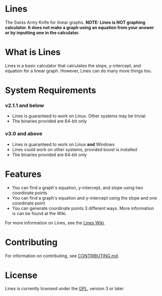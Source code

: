 # Lines
The Swiss Army Knife for linear graphs. 
**NOTE: Lines is NOT  graphing calculator. It does not make a graph using an equation from your answer or by inputting one in the calculator.** 

# What is Lines
Lines is a basic calculator that calculates the slope, y-intercept, and equation for a linear graph. However, Lines can do many more things too. 

# System Requirements

### v2.1.1 and below
* Lines is guaranteed to work on Linux. Other systems may be trivial.
* The binaries provided are 64-bit only

### v3.0 and above
* Lines is guaranteed to work on Linux **and** Windows
* Lines could work on other systems, provided boost is installed
* The binaries provided are 64-bit only 

# Features
* You can find a graph's equation, y-intercept, and slope using two coordinate points 
* You can find a graph's equation and y-intercept using the slope and one coordinate point
* You can generate coordinate points 3 different ways. More information is can be found at the Wiki.

For more information on Lines, see the [Lines Wiki](https://github.com/generic-pers0n/lines/wiki). 

# Contributing
For information on contributing, see [CONTRIBUTING.md](https://github.com/generic-pers0n/lines/blob/devel/CONTRIBUTING.md). 

# License
Lines is currently licensed under the [GPL](https://www.gnu.org/licenses/gpl-3.0.html), version 3 or later.
